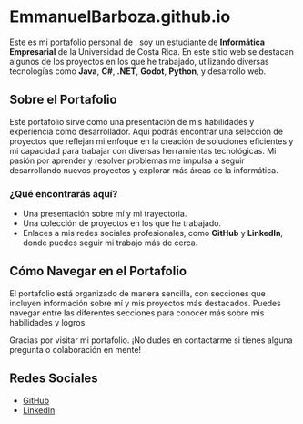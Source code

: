 # EmmanuelBarboza.github.io

Este es mi portafolio personal de , soy un estudiante de **Informática Empresarial** de la Universidad de Costa Rica. En este sitio web se destacan algunos de los proyectos en los que he trabajado, utilizando diversas tecnologías como **Java**, **C#**, **.NET**, **Godot**, **Python**, y desarrollo web.

## Sobre el Portafolio

Este portafolio sirve como una presentación de mis habilidades y experiencia como desarrollador. Aquí podrás encontrar una selección de proyectos que reflejan mi enfoque en la creación de soluciones eficientes y mi capacidad para trabajar con diversas herramientas tecnológicas. Mi pasión por aprender y resolver problemas me impulsa a seguir desarrollando nuevos proyectos y explorar más áreas de la informática.

### ¿Qué encontrarás aquí?

- Una presentación sobre mí y mi trayectoria.
- Una colección de proyectos en los que he trabajado.
- Enlaces a mis redes sociales profesionales, como **GitHub** y **LinkedIn**, donde puedes seguir mi trabajo más de cerca.

## Cómo Navegar en el Portafolio

El portafolio está organizado de manera sencilla, con secciones que incluyen información sobre mí y mis proyectos más destacados. Puedes navegar entre las diferentes secciones para conocer más sobre mis habilidades y logros.

Gracias por visitar mi portafolio. ¡No dudes en contactarme si tienes alguna pregunta o colaboración en mente!

## Redes Sociales

- [GitHub](https://github.com/EmmanuelBarboza)
- [LinkedIn](https://www.linkedin.com/in/emmanuel-barboza-mora/)
